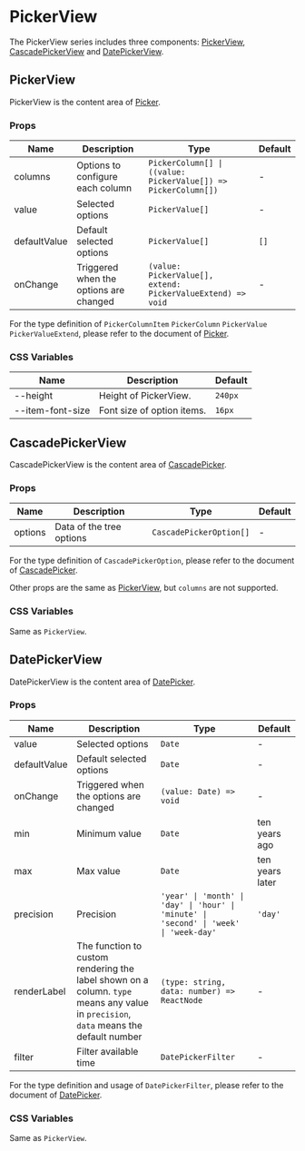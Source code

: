 # PickerView

The PickerView series includes three components: [PickerView](#pickerview), [CascadePickerView](#cascadepickerview) and [DatePickerView](#datepickerview).

## PickerView

PickerView is the content area of [Picker](./picker/#picker).

<code src="./demos/demo1.tsx"></code>

### Props

| Name         | Description                            | Type                                                           | Default |
| ------------ | -------------------------------------- | -------------------------------------------------------------- | ------- |
| columns      | Options to configure each column       | `PickerColumn[] \| ((value: PickerValue[]) => PickerColumn[])` | -       |
| value        | Selected options                       | `PickerValue[]`                                                | -       |
| defaultValue | Default selected options               | `PickerValue[]`                                                | `[]`    |
| onChange     | Triggered when the options are changed | `(value: PickerValue[], extend: PickerValueExtend) => void`    | -       |

For the type definition of `PickerColumnItem` `PickerColumn` `PickerValue` `PickerValueExtend`, please refer to the document of [Picker](./picker).

### CSS Variables

| Name             | Description                | Default |
| ---------------- | -------------------------- | ------- |
| --height         | Height of PickerView.      | `240px` |
| --item-font-size | Font size of option items. | `16px`  |

## CascadePickerView

CascadePickerView is the content area of [CascadePicker](./picker/#cascadepicker).

<code src="../cascade-picker-view/demos/demo1.tsx"></code>

### Props

| Name    | Description              | Type                    | Default |
| ------- | ------------------------ | ----------------------- | ------- |
| options | Data of the tree options | `CascadePickerOption[]` | -       |

For the type definition of `CascadePickerOption`, please refer to the document of [CascadePicker](./picker/#cascadepicker).

Other props are the same as [PickerView](#pickerview), but `columns` are not supported.

### CSS Variables

Same as `PickerView`.

## DatePickerView

DatePickerView is the content area of [DatePicker](./picker/#datepicker).

<code src="../date-picker-view/demos/demo1.tsx"></code>

<code src="../date-picker-view/demos/demo3.tsx"></code>

<code src="../date-picker-view/demos/demo2.tsx" debug></code>

### Props

| Name         | Description                                                                                                                          | Type                                                                                   | Default         |
| ------------ | ------------------------------------------------------------------------------------------------------------------------------------ | -------------------------------------------------------------------------------------- | --------------- |
| value        | Selected options                                                                                                                     | `Date`                                                                                 | -               |
| defaultValue | Default selected options                                                                                                             | `Date`                                                                                 | -               |
| onChange     | Triggered when the options are changed                                                                                               | `(value: Date) => void`                                                                | -               |
| min          | Minimum value                                                                                                                        | `Date`                                                                                 | ten years ago   |
| max          | Max value                                                                                                                            | `Date`                                                                                 | ten years later |
| precision    | Precision                                                                                                                            | `'year' \| 'month' \| 'day' \| 'hour' \| 'minute' \| 'second' \| 'week' \| 'week-day'` | `'day'`         |
| renderLabel  | The function to custom rendering the label shown on a column. `type` means any value in `precision`, `data` means the default number | `(type: string, data: number) => ReactNode`                                            | -               |
| filter       | Filter available time                                                                                                                | `DatePickerFilter`                                                                     | -               |

For the type definition and usage of `DatePickerFilter`, please refer to the document of [DatePicker](./picker#datepicker).

### CSS Variables

Same as `PickerView`.
